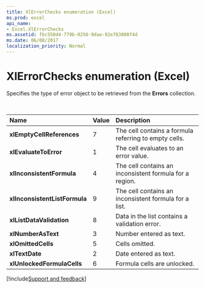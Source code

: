 ```yaml
---
title: XlErrorChecks enumeration (Excel)
ms.prod: excel
api_name:
- Excel.XlErrorChecks
ms.assetid: fbc558d4-779b-0256-9dae-92e783008f4d
ms.date: 06/08/2017
localization_priority: Normal
---
```



# XlErrorChecks enumeration (Excel)

Specifies the type of error object to be retrieved from the **Errors** collection.

<br/>

|Name|Value|Description|
|:-----|:-----|:-----|
| **xlEmptyCellReferences**|7|The cell contains a formula referring to empty cells.|
| **xlEvaluateToError**|1|The cell evaluates to an error value.|
| **xlInconsistentFormula**|4|The cell contains an inconsistent formula for a region.|
| **xlInconsistentListFormula**|9|The cell contains an inconsistent formula for a list.|
| **xlListDataValidation**|8|Data in the list contains a validation error.|
| **xlNumberAsText**|3|Number entered as text.|
| **xlOmittedCells**|5|Cells omitted.|
| **xlTextDate**|2|Date entered as text.|
| **xlUnlockedFormulaCells**|6|Formula cells are unlocked.|

[!include[Support and feedback](~/includes/feedback-boilerplate.md)]